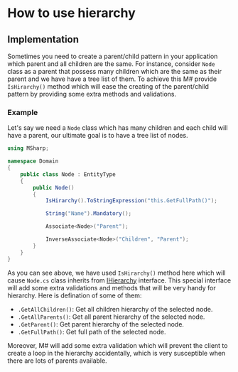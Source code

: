 # How to use hierarchy

## Implementation

Sometimes you need to create a parent/child pattern in your application which parent and all children are the same. For instance, consider `Node` class as a parent that possess many children which are the same as their parent and we have have a tree list of them. To achieve this M# provide `IsHirarchy()` method which will ease the creating of the parent/child pattern by providing some extra methods and validations.

### Example
Let's say we need a `Node` class which has many children and each child will have a parent, our ultimate goal is to have a tree list of nodes.

```csharp
using MSharp;

namespace Domain
{
    public class Node : EntityType
    {
        public Node()
        {
            IsHirarchy().ToStringExpression("this.GetFullPath()");

            String("Name").Mandatory();

            Associate<Node>("Parent");

            InverseAssociate<Node>("Children", "Parent");
        }
    }
}
```
As you can see above, we have used `IsHirarchy()` method here which will cause `Node.cs` class inherits from [IHierarchy](http://learn.msharp.co.uk/#/Domain/Advanced/MSharpInterface?id=hierarchy) interface. This special interface will add some extra validations and methods that will be very handy for hierarchy. Here is defination of some of them:

- `.GetAllChildren()`: Get all children hierarchy of the selected node.
- `.GetAllParents()`: Get all parent hierarchy of the selected node.
- `.GetParent()`: Get parent hierarchy of the selected node.
- `.GetFullPath()`: Get full path of the selected node.

Moreover, M# will add some extra validation which will prevent the client to create a loop in the hierarchy accidentally, which is very susceptible when there are lots of parents available.